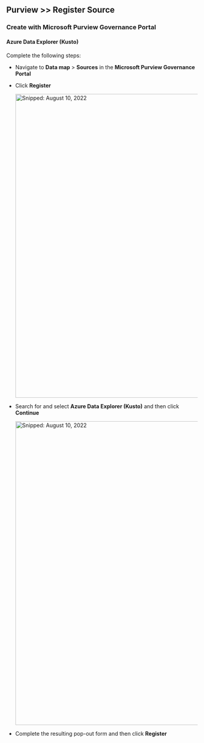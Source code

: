 ## Purview >> Register Source

### Create with Microsoft Purview Governance Portal

#### Azure Data Explorer (Kusto)

Complete the following steps:

* Navigate to **Data map** > **Sources** in the **Microsoft Purview Governance Portal**
* Click **Register**

  <img src="https://user-images.githubusercontent.com/44923999/184013736-581011e6-f230-49ff-b888-5ba44137badb.png" width="800" title="Snipped: August 10, 2022" />

* Search for and select **Azure Data Explorer (Kusto)** and then click **Continue**

  <img src="https://user-images.githubusercontent.com/44923999/184014298-5035b63e-a98b-489a-971e-f1c7d8703771.png" width="800" title="Snipped: August 10, 2022" />

* Complete the resulting pop-out form and then click **Register**
